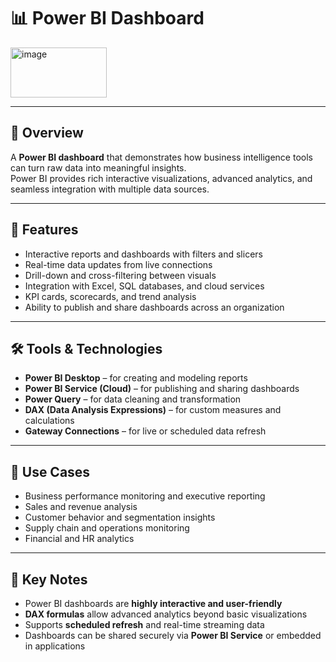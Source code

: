 # 📊 Power BI Dashboard

<img width="154" height="80" alt="image" src="https://github.com/user-attachments/assets/ad7c67ac-95d3-4e16-b61d-3b67cfee7abf" />

---

## 🎯 Overview
A **Power BI dashboard** that demonstrates how business intelligence tools can turn raw data into meaningful insights.  
Power BI provides rich interactive visualizations, advanced analytics, and seamless integration with multiple data sources.

---

## 📂 Features
- Interactive reports and dashboards with filters and slicers  
- Real-time data updates from live connections  
- Drill-down and cross-filtering between visuals  
- Integration with Excel, SQL databases, and cloud services  
- KPI cards, scorecards, and trend analysis  
- Ability to publish and share dashboards across an organization  

---

## 🛠 Tools & Technologies
- **Power BI Desktop** – for creating and modeling reports  
- **Power BI Service (Cloud)** – for publishing and sharing dashboards  
- **Power Query** – for data cleaning and transformation  
- **DAX (Data Analysis Expressions)** – for custom measures and calculations  
- **Gateway Connections** – for live or scheduled data refresh  

---

## 🚀 Use Cases
- Business performance monitoring and executive reporting  
- Sales and revenue analysis  
- Customer behavior and segmentation insights  
- Supply chain and operations monitoring  
- Financial and HR analytics  

---

## 📌 Key Notes
- Power BI dashboards are **highly interactive and user-friendly**  
- **DAX formulas** allow advanced analytics beyond basic visualizations  
- Supports **scheduled refresh** and real-time streaming data  
- Dashboards can be shared securely via **Power BI Service** or embedded in applications  
